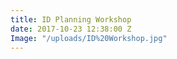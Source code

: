 ```yaml
---
title: ID Planning Workshop
date: 2017-10-23 12:38:00 Z
Image: "/uploads/ID%20Workshop.jpg"
---
```


